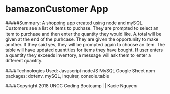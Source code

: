 # bamazonCustomer App

#####Summary:
A shopping app created using node and mySQL. Customers see a list of items to puchase. They are prompted to select an item to purchase and then enter the quantity they would like. A total will be given at the end of the purhcase. They are given the opportunity to make another. If they said yes, they will be prompted again to choose an item. The table will have updated quantities for items they have bought. If user enters a quantity they exceeds inventory, a message will ask them to enter a different quantity. 

####Technologies Used:
Javascript
nodeJS
MySQL
Google Sheet
npm packages: dotenv, mySQL, inquirer, console.table



####Copyright 2018 UNCC Coding Bootcamp || Kacie Nguyen

